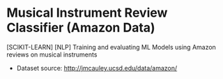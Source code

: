 # Musical Instrument Review Classifier (Amazon Data)
[SCIKIT-LEARN] [NLP] Training and evaluating ML Models using Amazon reviews on musical instruments

* Dataset source: http://jmcauley.ucsd.edu/data/amazon/
